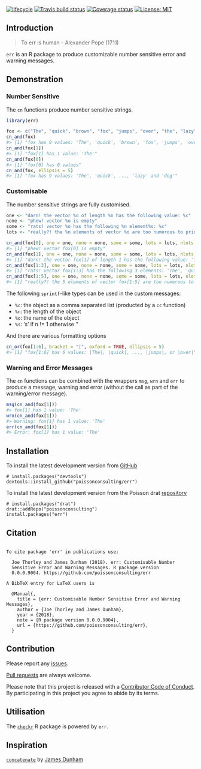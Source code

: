 
<!-- README.md is generated from README.Rmd. Please edit that file -->

[![lifecycle](https://img.shields.io/badge/lifecycle-maturing-blue.svg)](https://www.tidyverse.org/lifecycle/#maturing)
[![Travis build
status](https://travis-ci.com/poissonconsulting/err.svg?branch=master)](https://travis-ci.com/poissonconsulting/err)
[![Coverage
status](https://codecov.io/gh/poissonconsulting/err/branch/master/graph/badge.svg)](https://codecov.io/github/poissonconsulting/err?branch=master)
[![License:
MIT](https://img.shields.io/badge/License-MIT-green.svg)](https://opensource.org/licenses/MIT)

## Introduction

> To err is human - Alexander Pope (1711)

`err` is an R package to produce customizable number sensitive error and
warning messages.

## Demonstration

### Number Sensitive

The `cn` functions produce number sensitive strings.

``` r
library(err)

fox <- c("The", "quick", "brown", "fox", "jumps", "over", "the", "lazy", "dog")
cn_and(fox)
#> [1] "fox has 9 values: 'The', 'quick', 'brown', 'fox', 'jumps', 'over', 'the', 'lazy' and 'dog'"
cn_and(fox[1])
#> [1] "fox[1] has 1 value: 'The'"
cn_and(fox[0])
#> [1] "fox[0] has 0 values"
cn_and(fox, ellipsis = 5)
#> [1] "fox has 9 values: 'The', 'quick', ..., 'lazy' and 'dog'"
```

### Customisable

The number sensitive strings are fully customised.

``` r
one <- "darn! the vector %o of length %n has the following value: %c"
none <- "phew! vector %o is empty"
some <- "rats! vector %o has the following %n element%s: %c"
lots <- "really?! the %n elements of vector %o are too numerous to print"

cn_and(fox[0], one = one, none = none, some = some, lots = lots, nlots = 5)
#> [1] "phew! vector fox[0] is empty"
cn_and(fox[1], one = one, none = none, some = some, lots = lots, nlots = 5)
#> [1] "darn! the vector fox[1] of length 1 has the following value: 'The'"
cn_and(fox[1:3], one = one, none = none, some = some, lots = lots, nlots = 5)
#> [1] "rats! vector fox[1:3] has the following 3 elements: 'The', 'quick' and 'brown'"
cn_and(fox[1:5], one = one, none = none, some = some, lots = lots, nlots = 5)
#> [1] "really?! the 5 elements of vector fox[1:5] are too numerous to print"
```

The following `sprintf`-like types can be used in the custom messages:

  - `%c`: the object as a comma separated list (producted by a `cc`
    function)
  - `%n`: the length of the object
  - `%o`: the name of the object
  - `%s`: ‘s’ if n \!= 1 otherwise ’’

And there are various formatting options

``` r
cn_or(fox[1:6], bracket = "|", oxford = TRUE, ellipsis = 5)
#> [1] "fox[1:6] has 6 values: |The|, |quick|, ..., |jumps|, or |over|"
```

### Warning and Error Messages

The `cn` functions can be combined with the wrappers `msg`, `wrn` and
`err` to produce a message, warning and error (without the call as part
of the warning/error message).

``` r
msg(cn_and(fox[1]))
#> fox[1] has 1 value: 'The'
wrn(cn_and(fox[1]))
#> Warning: fox[1] has 1 value: 'The'
err(cn_and(fox[1]))
#> Error: fox[1] has 1 value: 'The'
```

## Installation

To install the latest development version from
[GitHub](https://github.com/poissonconsulting/err)

    # install.packages("devtools")
    devtools::install_github("poissonconsulting/err")

To install the latest development version from the Poisson drat
[repository](https://github.com/poissonconsulting/drat)

    # install.packages("drat")
    drat::addRepo("poissonconsulting")
    install.packages("err")

## Citation

``` 

To cite package 'err' in publications use:

  Joe Thorley and James Dunham (2018). err: Customisable Number
  Sensitive Error and Warning Messages. R package version
  0.0.0.9004. https://github.com/poissonconsulting/err

A BibTeX entry for LaTeX users is

  @Manual{,
    title = {err: Customisable Number Sensitive Error and Warning Messages},
    author = {Joe Thorley and James Dunham},
    year = {2018},
    note = {R package version 0.0.0.9004},
    url = {https://github.com/poissonconsulting/err},
  }
```

## Contribution

Please report any
[issues](https://github.com/poissonconsulting/err/issues).

[Pull requests](https://github.com/poissonconsulting/err/pulls) are
always welcome.

Please note that this project is released with a [Contributor Code of
Conduct](CONDUCT.md). By participating in this project you agree to
abide by its terms.

## Utilisation

The [`checkr`](https://github.com/poissonconsulting/checkr) R package is
powered by `err`.

## Inspiration

[`concatenate`](https://github.com/jamesdunham/concatenate) by [James
Dunham](https://github.com/jamesdunham)
